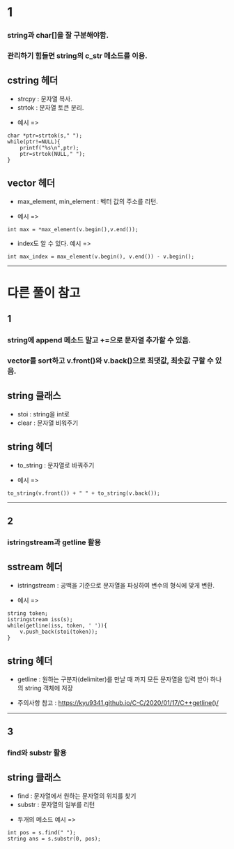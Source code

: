 # 1

### string과 char[]을 잘 구분해야함. 
### 관리하기 힘들면 string의 c_str 메소드를 이용.

## cstring 헤더
* strcpy : 문자열 복사.
* strtok : 문자열 토큰 분리.
- 예시 => 
```
char *ptr=strtok(s," ");
while(ptr!=NULL){
    printf("%s\n",ptr);
    ptr=strtok(NULL," ");
}
```

## vector 헤더
* max_element, min_element : 벡터 값의 주소를 리턴.
- 예시 => 
```
int max = *max_element(v.begin(),v.end());
```
- index도 알 수 있다. 예시 =>  
```
int max_index = max_element(v.begin(), v.end()) - v.begin();
```

---------------------------------------


# 다른 풀이 참고
## 1

### string에 append 메소드 말고 +=으로 문자열 추가할 수 있음. 
### vector를 sort하고 v.front()와 v.back()으로 최댓값, 최솟값 구할 수 있음.

## string 클래스
* stoi : string을 int로
* clear : 문자열 비워주기

## string 헤더
* to_string : 문자열로 바꿔주기
- 예시 => 
```
to_string(v.front()) + " " + to_string(v.back());
```

---------------------------------------

## 2

### istringstream과 getline 활용

## sstream 헤더
* istringstream : 공백을 기준으로 문자열을 파싱하여 변수의 형식에 맞게 변환.
- 예시 => 
```
string token;
istringstream iss(s);
while(getline(iss, token, ' ')){
    v.push_back(stoi(token));
}
```

## string 헤더
* getline : 원하는 구분자(delimiter)를 만날 때 까지 모든 문자열을 입력 받아 하나의 string 객체에 저장
- 주의사항 참고 : https://kyu9341.github.io/C-C/2020/01/17/C++getline()/

---------------------------------------

## 3

### find와 substr 활용

## string 클래스
* find : 문자열에서 원하는 문자열의 위치를 찾기
* substr : 문자열의 일부를 리턴
- 두개의 메소드 예시 => 
```
int pos = s.find(" ");
string ans = s.substr(0, pos);
```




